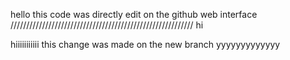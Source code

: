 hello this code was directly edit on the github web interface
//////////////////////////////////////////////////////////
hi

hiiiiiiiiiii
this change was made on the new branch
yyyyyyyyyyyyy
